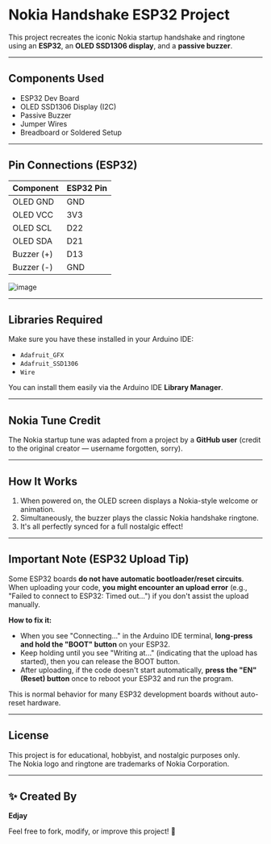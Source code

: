 # Nokia Handshake ESP32 Project 

This project recreates the iconic Nokia startup handshake and ringtone using an **ESP32**, an **OLED SSD1306 display**, and a **passive buzzer**.

---

## Components Used

- ESP32 Dev Board  
- OLED SSD1306 Display (I2C)  
- Passive Buzzer  
- Jumper Wires  
- Breadboard or Soldered Setup  

---

## Pin Connections (ESP32)

| Component  | ESP32 Pin |
|------------|-----------|
| OLED GND   | GND       |
| OLED VCC   | 3V3       |
| OLED SCL   | D22       |
| OLED SDA   | D21       |
| Buzzer (+) | D13       |
| Buzzer (-) | GND       |

![image](https://github.com/user-attachments/assets/e57eec7e-20ad-46e7-8e69-7b5ca4b0acd0)

---

## Libraries Required

Make sure you have these installed in your Arduino IDE:

- `Adafruit_GFX`
- `Adafruit_SSD1306`
- `Wire`

You can install them easily via the Arduino IDE **Library Manager**.

---

## Nokia Tune Credit

The Nokia startup tune was adapted from a project by a **GitHub user** (credit to the original creator — username forgotten, sorry).

---

## How It Works

1. When powered on, the OLED screen displays a Nokia-style welcome or animation.
2. Simultaneously, the buzzer plays the classic Nokia handshake ringtone.
3. It's all perfectly synced for a full nostalgic effect!

---

## Important Note (ESP32 Upload Tip)

Some ESP32 boards **do not have automatic bootloader/reset circuits**.  
When uploading your code, **you might encounter an upload error** (e.g., "Failed to connect to ESP32: Timed out...") if you don't assist the upload manually.

**How to fix it:**

- When you see "Connecting..." in the Arduino IDE terminal, **long-press and hold the "BOOT" button** on your ESP32.
- Keep holding until you see "Writing at..." (indicating that the upload has started), then you can release the BOOT button.
- After uploading, if the code doesn't start automatically, **press the "EN" (Reset) button** once to reboot your ESP32 and run the program.

This is normal behavior for many ESP32 development boards without auto-reset hardware.

---

## License

This project is for educational, hobbyist, and nostalgic purposes only.  
The Nokia logo and ringtone are trademarks of Nokia Corporation.

---

## ✨ Created By

**Edjay**

Feel free to fork, modify, or improve this project! 🚀
